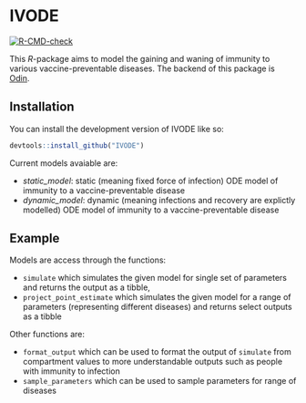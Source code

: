 
<!-- README.md is generated from README.Rmd. Please edit that file -->

# IVODE

<!-- badges: start -->

[![R-CMD-check](https://github.com/GBarnsley/IVODE/actions/workflows/R-CMD-check.yaml/badge.svg)](https://github.com/GBarnsley/IVODE/actions/workflows/R-CMD-check.yaml)
<!-- badges: end -->

This *R*-package aims to model the gaining and waning of immunity to
various vaccine-preventable diseases. The backend of this package is
[Odin](https://github.com/mrc-ide/odin).

## Installation

You can install the development version of IVODE like so:

``` r
devtools::install_github("IVODE")
```

Current models avaiable are:

- *static_model*: static (meaning fixed force of infection) ODE model of
  immunity to a vaccine-preventable disease
- *dynamic_model*: dynamic (meaning infections and recovery are
  explictly modelled) ODE model of immunity to a vaccine-preventable
  disease

## Example

Models are access through the functions:

- `simulate` which simulates the given model for single set of
  parameters and returns the output as a tibble,
- `project_point_estimate` which simulates the given model for a range
  of parameters (representing different diseases) and returns select
  outputs as a tibble

Other functions are:

- `format_output` which can be used to format the output of `simulate`
  from compartment values to more understandable outputs such as people
  with immunity to infection
- `sample_parameters` which can be used to sample parameters for range
  of diseases
